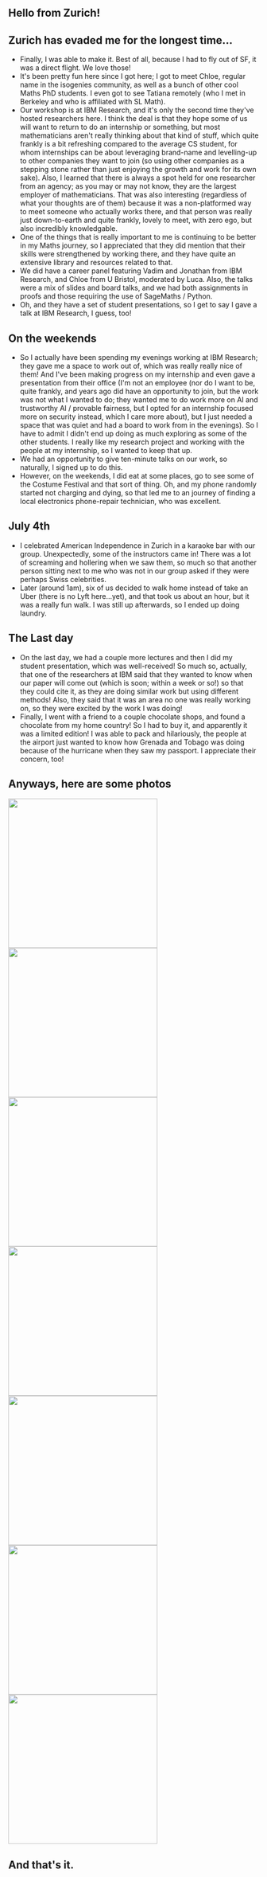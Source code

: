 ## Hello from Zurich!

## Zurich has evaded me for the longest time...
- Finally, I was able to make it. Best of all, because I had to fly out of SF, it was a direct flight. We love those!
- It's been pretty fun here since I got here; I got to meet Chloe, regular name in the isogenies community, as well
as a bunch of other cool Maths PhD students. I even got to see Tatiana remotely (who I met in Berkeley and who is
affiliated with SL Math).
- Our workshop is at IBM Research, and it's only the second time they've hosted researchers here. I think the deal is
that they hope some of us will want to return to do an internship or something, but most mathematicians aren't really
thinking about that kind of stuff, which quite frankly is a bit refreshing compared to the average CS student, for whom internships can be about leveraging brand-name and levelling-up to other companies they want to join (so using
other companies as a stepping stone rather than just enjoying the growth and work for its own sake).
Also, I learned that there is always a spot held for one researcher from an agency; as you may or may not know, they
are the largest employer of mathematicians. That was also interesting (regardless of what your thoughts are of them)
because it was a non-platformed way to meet someone who actually works there, and that person was really just
down-to-earth and quite frankly, lovely to meet, with zero ego, but also incredibly knowledgable.
- One of the things that is really important to me is continuing to be better in my Maths journey, so I appreciated
that they did mention that their skills were strengthened by working there, and they have quite an extensive
library and resources related to that.
- We did have a career panel featuring Vadim and Jonathan from IBM Research, and Chloe from U Bristol, moderated
by Luca. Also, the talks were a mix of slides and board talks, and we had both assignments in proofs and those
requiring the use of SageMaths / Python.
- Oh, and they have a set of student presentations, so I get to say I gave a talk at IBM Research, I guess, too!

## On the weekends
- So I actually have been spending my evenings working at IBM Research; they gave me a space to work out of, which
was really really nice of them! And I've been making progress on my internship and even gave a presentation
from their office (I'm not an employee (nor do I want to be, quite frankly, and years ago did have an opportunity to join, but the work was not what I wanted to do; they wanted me to do work more on AI and trustworthy AI / provable fairness, but I opted for an internship focused more on security instead, which I care more about), but I just needed a space that was quiet and had a board to work from
in the evenings). So I have to admit I didn't end up doing as much exploring as some of the other students.
I really like my research project and working with the people at my internship, so I wanted to keep that up.
- We had an opportunity to give ten-minute talks on our work, so naturally, I signed up to do this.
- However, on the weekends, I did eat at some places, go to see some of the Costume Festival and that sort of thing.
Oh, and my phone randomly started not charging and dying, so that led me to an journey of finding a local
electronics phone-repair technician, who was excellent.

## July 4th
- I celebrated American Independence in Zurich in a karaoke bar with our group. Unexpectedly, some of the instructors came in!
There was a lot of screaming and hollering when we saw them, so much so that another person sitting next to me who was not in
our group asked if they were perhaps Swiss celebrities.
- Later (around 1am), six of us decided to walk home instead of take an Uber (there is no Lyft here...yet), and that took us
about an hour, but it was a really fun walk. I was still up afterwards, so I ended up doing laundry.

## The Last day
- On the last day, we had a couple more lectures and then I did my student presentation, which was well-received! So much so,
actually, that one of the researchers at IBM said that they wanted to know when our paper will come out (which is soon; within a week
or so!) so that they could cite it, as they are doing similar work but using different methods! Also, they said that it was an
area no one was really working on, so they were excited by the work I was doing!
- Finally, I went with a friend to a couple chocolate shops, and found a chocolate from my home country! So I had to buy it,
and apparently it was a limited edition! I was able to pack and hilariously, the people at the airport just wanted to know
how Grenada and Tobago was doing because of the hurricane when they saw my passport. I appreciate their concern, too!

## Anyways, here are some photos

<img src="/images1/slmath24/slmath241.png" width="300">

<img src="/images1/slmath24/slmath242.png" width="300">

<img src="/images1/slmath24/slmath243.png" width="300">

<img src="/images1/slmath24/slmath244.png" width="300">

<img src="/images1/slmath24/slmath245.png" width="300">

<img src="/images1/slmath24/slmath246.png" width="300">

<img src="/images1/slmath24/slmath247.png" width="300">

## And that's it.


